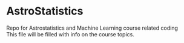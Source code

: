 # AstroStatistics
Repo for Astrostatistics and Machine Learning course related coding \
This file will be filled with info on the course topics.
